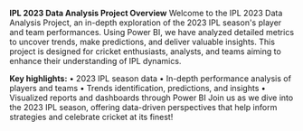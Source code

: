 **IPL 2023 Data Analysis Project Overview**
Welcome to the IPL 2023 Data Analysis Project, an in-depth exploration of the 2023 IPL season's player and team performances. Using Power BI, we have analyzed detailed metrics to uncover trends, make predictions, and deliver valuable insights. This project is designed for cricket enthusiasts, analysts, and teams aiming to enhance their understanding of IPL dynamics.

**Key highlights:**
• 2023 IPL season data
• In-depth performance analysis of players and teams
• Trends identification, predictions, and insights
• Visualized reports and dashboards through Power BI
Join us as we dive into the 2023 IPL season, offering data-driven perspectives that help inform strategies and celebrate cricket at its finest!
